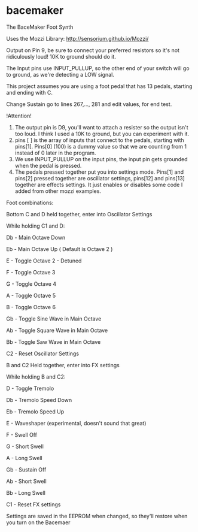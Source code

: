 # bacemaker
The BaceMaker Foot Synth

Uses the Mozzi Library: http://sensorium.github.io/Mozzi/

Output on Pin 9, be sure to connect your preferred resistors so it's not ridiculously loud! 10K to ground should do it.

The Input pins use INPUT_PULLUP, so the other end of your switch will go to ground, as we're detecting a LOW signal.

This project assumes you are using a foot pedal that has 13 pedals, starting and ending with C.

Change Sustain go to lines 267,..., 281 and edit values, for end test. 

!Attention!

1. The output pin is D9, you'll want to attach a resister so the output isn't too loud.
	I think I used a 10K to ground, but you can experiment with it.
2. pins [ ] is the array of inputs that connect to the pedals, starting with pins[1].
	Pins[0] (100) is a dummy value so that we are counting from 1 instead of 0 later in the program.
3. We use INPUT_PULLUP on the input pins, the input pin gets grounded when the pedal is pressed.
4. The pedals pressed together put you into settings mode.
	Pins[1] and pins[2] pressed together are oscillator settings, pins[12] and pins[13] together are effects settings.
	It just enables or disables some code I added from other mozzi examples.
	
Foot combinations:

Bottom C and D held together, enter into Oscillator Settings

While holding C1 and D:

Db - Main Octave Down

Eb - Main Octave Up ( Default is Octave 2 )

E - Toggle Octave 2 - Detuned

F - Toggle Octave 3

G - Toggle Octave 4

A - Toggle Octave 5

B - Toggle Octave 6

Gb - Toggle Sine Wave in Main Octave

Ab - Toggle Square Wave in Main Octave

Bb - Toggle Saw Wave in Main Octave

C2 - Reset Oscillator Settings

B and C2 Held together, enter into FX settings

While holding B and C2:

D - Toggle Tremolo

Db - Tremolo Speed Down

Eb - Tremolo Speed Up

E - Waveshaper (experimental, doesn't sound that great)

F - Swell Off

G - Short Swell

A - Long Swell

Gb - Sustain Off

Ab - Short Swell

Bb - Long Swell

C1 - Reset FX settings

Settings are saved in the EEPROM when changed, so they'll restore when you turn on the Bacemaer

